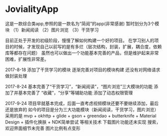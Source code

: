 # JovialityApp
这是一款综合类app,参照的是一款名为“简阅”的app(非常感谢)
暂时划分为3个模块
（1）新闻阅读
（2）图片浏览
（3）干货学习

目前正处于开发的初级阶段，慢慢了解如何构建一个好的项目。
在学习别人的项目的时候，才发现自己以前写的是有多烂（层次结构，封装，扩展，耦合度，依赖库等都存在问题）
虽然也可以做出一个功能基本完善的产品，但是维护起来非常困难，扩展性非常差。

2017-8-18
添加了干货学习的模块
逐渐完善对项目的模块构建
还没有对网络请求做封装处理


2017-8-24
基本完善了“干货学习”，“新闻阅读”，“图片浏览”三大模块的功能
添加了并基本完善了 “收藏”，“分享”等辅助功能
添加了动态权限管理


2017-9-24
项目早就基本完成，后面一直考虑视频模块还要不要继续添加，最后还是放弃的
如今的项目是分为三大功能模块（新闻阅读，干货学习，图片浏览）
采用的是 mvp + okhttp + glide + gson + greendao + butterknife + Material Design + 插件化换肤 + NDK简单尝试 等相关技术
下载图片功能还未实现
搜索，欢迎界面细节未完善
图片比例有点变形
